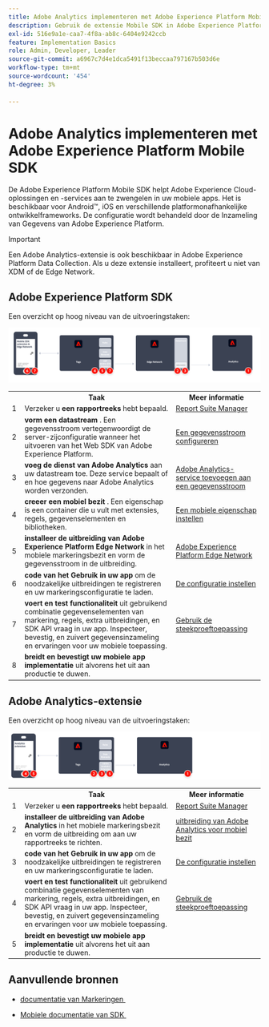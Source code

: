 ```yaml
---
title: Adobe Analytics implementeren met Adobe Experience Platform Mobile SDK
description: Gebruik de extensie Mobile SDK in Adobe Experience Platform Data Collection om gegevens naar Adobe Analytics te verzenden.
exl-id: 516e9a1e-caa7-4f8a-ab8c-6404e9242ccb
feature: Implementation Basics
role: Admin, Developer, Leader
source-git-commit: a6967c7d4e1dca5491f13beccaa797167b503d6e
workflow-type: tm+mt
source-wordcount: '454'
ht-degree: 3%

---
```


# Adobe Analytics implementeren met Adobe Experience Platform Mobile SDK

De Adobe Experience Platform Mobile SDK helpt Adobe Experience Cloud-oplossingen en -services aan te zwengelen in uw mobiele apps. Het is beschikbaar voor Android™, iOS en verschillende platformonafhankelijke ontwikkelframeworks. De configuratie wordt behandeld door de Inzameling van Gegevens van Adobe Experience Platform.

>[!IMPORTANT]
>
>Een Adobe Analytics-extensie is ook beschikbaar in Adobe Experience Platform Data Collection. Als u deze extensie installeert, profiteert u niet van XDM of de Edge Network.

## Adobe Experience Platform SDK

Een overzicht op hoog niveau van de uitvoeringstaken:

![&#x200B; Adobe Analytics die het de uitbreidingswerkschema van Analytics gebruiken &#x200B;](../../assets/mobilesdk-annotated.png)

<table style="width:100%">

<tr>
<th style="width:5%"></th><th style="width:60%"><b>Taak</b></th><th style="width:35%"><b>Meer informatie</b></th>
</tr>

<tr>
<td>1</td>
<td>Verzeker u <b> een rapportreeks </b> hebt bepaald.</td>
<td><a href="../../../admin/tools/manage-rs/report-suites-admin.md">Report Suite Manager</a></td>
</tr>

<tr>
<td>2</td>
<td><b> vorm een datastream </b>. Een gegevensstroom vertegenwoordigt de server-zijconfiguratie wanneer het uitvoeren van het Web SDK van Adobe Experience Platform.</td>
<td><a href="https://experienceleague.adobe.com/docs/experience-platform/edge/datastreams/configure.html?lang=nl-NL">Een gegevensstroom configureren<a></td> 
</tr>

<td>3</td>
<td><b> voeg de dienst van Adobe Analytics </b> aan uw datastream toe. Deze service bepaalt of en hoe gegevens naar Adobe Analytics worden verzonden.</td>
<td><a href="https://experienceleague.adobe.com/docs/experience-platform/edge/datastreams/configure.html?lang=nl-NL#analytics">Adobe Analytics-service toevoegen aan een gegevensstroom</a></td>
</tr>

<tr>
<td>4</td>
<td><b> creeer een mobiel bezit </b>. Een eigenschap is een container die u vult met extensies, regels, gegevenselementen en bibliotheken.</td>
<td><a href="https://developer.adobe.com/client-sdks/documentation/getting-started/create-a-mobile-property/">Een mobiele eigenschap instellen</a></tr>

<tr>
<td>5</td>
<td><b> installeer de uitbreiding van Adobe Experience Platform Edge Network </b> in het mobiele markeringsbezit en vorm de gegevensstroom in de uitbreiding.</td>
<td><a href="https://developer.adobe.com/client-sdks/documentation/edge-network/"> Adobe Experience Platform Edge Network </a>
</tr>

<tr>
<td>6</td>
<td><b> code van het Gebruik in uw app </b> om de noodzakelijke uitbreidingen te registreren en uw markeringsconfiguratie te laden.</td>
<td><a href="https://developer.adobe.com/client-sdks/documentation/user-guides/getting-started-with-platform/overview/#set-up-the-configuration">De configuratie instellen</a></td>
</tr>

<tr>
<td>7</td>
<td><b> voert en test functionaliteit </b> uit gebruikend combinatie gegevenselementen van markering, regels, extra uitbreidingen, en SDK API vraag in uw app. Inspecteer, bevestig, en zuivert gegevensinzameling en ervaringen voor uw mobiele toepassing.</td>
<td><a href="https://developer.adobe.com/client-sdks/documentation/user-guides/getting-started-with-platform/overview/#use-the-sample-application"> Gebruik de steekproeftoepassing </a>
</tr>

<tr>
<td>8</td>
<td><b> breidt en bevestigt uw mobiele app implementatie </b> uit alvorens het uit aan productie te duwen.</td>
<td></td> 
</tr>

</table>


## Adobe Analytics-extensie

Een overzicht op hoog niveau van de uitvoeringstaken:

![&#x200B; Adobe Analytics die het de uitbreidingswerkschema van Analytics gebruiken &#x200B;](../../assets/mobilesdk-analytics-annotated.png)

<table style="width:100%">

<tr>
<th style="width:5%"></th><th style="width:60%"><b>Taak</b></th><th style="width:35%"><b>Meer informatie</b></th>
</tr>

<tr>
<td>1</td>
<td>Verzeker u <b> een rapportreeks </b> hebt bepaald.</td>
<td><a href="../../../admin/tools/manage-rs/report-suites-admin.md">Report Suite Manager</a></td>
</tr>

<tr>
<td>2</td>
<td><b> installeer de uitbreiding van Adobe Analytics </b> in het mobiele markeringsbezit en vorm de uitbreiding om aan uw rapportreeks te richten.</td>
<td><a href="https://developer.adobe.com/client-sdks/documentation/adobe-analytics/"> uitbreiding van Adobe Analytics voor mobiel bezit </a>
</tr>

<tr>
<td>3</td>
<td><b> code van het Gebruik in uw app </b> om de noodzakelijke uitbreidingen te registreren en uw markeringsconfiguratie te laden.</td>
<td><a href="https://developer.adobe.com/client-sdks/documentation/user-guides/getting-started-with-platform/overview/#set-up-the-configuration">De configuratie instellen</a></td>
</tr>

<tr>
<td>4</td>
<td><b> voert en test functionaliteit </b> uit gebruikend combinatie gegevenselementen van markering, regels, extra uitbreidingen, en SDK API vraag in uw app. Inspecteer, bevestig, en zuivert gegevensinzameling en ervaringen voor uw mobiele toepassing.</td>
<td><a href="https://developer.adobe.com/client-sdks/documentation/user-guides/getting-started-with-platform/overview/#use-the-sample-application"> Gebruik de steekproeftoepassing </a>
</tr>

<tr>
<td>5</td>
<td><b> breidt en bevestigt uw mobiele app implementatie </b> uit alvorens het uit aan productie te duwen.</td>
<td></td> 
</tr>

</table>

## Aanvullende bronnen

- [&#x200B; documentatie van Markeringen &#x200B;](https://experienceleague.adobe.com/docs/experience-platform/tags/home.html?lang=nl-NL#)

- [&#x200B; Mobiele documentatie van SDK &#x200B;](https://developer.adobe.com/client-sdks/documentation/)
